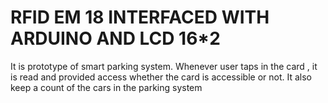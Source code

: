 # RFID EM 18 INTERFACED WITH ARDUINO AND LCD 16*2
It is prototype of smart parking system. Whenever user taps in the card , it is read and provided access whether the card is accessible or not. It also keep a count of the cars in the parking system

